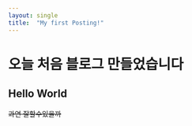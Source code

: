 ```yaml
---
layout: single
title:  "My first Posting!"
---
```


# 오늘 처음 블로그 만들었습니다
## Hello World


~~과연 잘할수있을까~~
